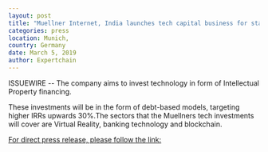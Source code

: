 ```yaml
---
layout: post
title: "Muellner Internet, India launches tech capital business for startups"
categories: press
location: Munich,
country: Germany
date: March 5, 2019
author: Expertchain
---
```


ISSUEWIRE -- The company aims to invest technology in form of Intellectual Property financing.

These investments will be in the form of debt-based models, targeting higher IRRs upwards 30%.The sectors that the Muellners tech investments will cover are Virtual Reality, banking technology and blockchain.

[For direct press release, please follow the link:](https://www.issuewire.com/muellner-internet-to-launch-tech-capital-business-1627158213488231)
